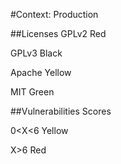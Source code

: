 #Context: 
Production

##Licenses
 GPLv2  Red 
 
 GPLv3  Black
 
 Apache  Yellow
 
 MIT  Green 

##Vulnerabilities 
 Scores
 
  0<X<6  Yellow
  
  X>6  Red 
